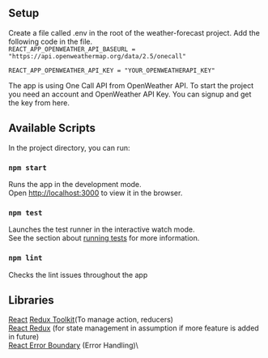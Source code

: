 ## Setup
Create a file called .env in the root of the weather-forecast project. Add the following code in the file.\
```REACT_APP_OPENWEATHER_API_BASEURL = "https://api.openweathermap.org/data/2.5/onecall"```

```REACT_APP_OPENWEATHER_API_KEY = "YOUR_OPENWEATHERAPI_KEY"```

The app is using One Call API from OpenWeather API. To start the project you need an account and OpenWeather API Key. You can signup and get the key from here.

## Available Scripts

In the project directory, you can run:

### `npm start`

Runs the app in the development mode.\
Open [http://localhost:3000](http://localhost:3000) to view it in the browser.

### `npm test`
Launches the test runner in the interactive watch mode.\
See the section about [running tests](https://facebook.github.io/create-react-app/docs/running-tests) for more information.

### `npm lint`
Checks the lint issues throughout the app

## Libraries
[React](https://reactjs.org/)
[Redux Toolkit](https://redux-toolkit.js.org/)(To manage action, reducers)\
[React Redux](https://react-redux.js.org/) (for state management in assumption if more feature is added in future)\
[React Error Boundary](https://github.com/bvaughn/react-error-boundary) (Error Handling)\




